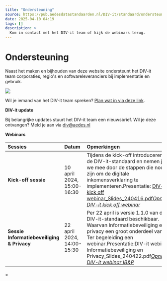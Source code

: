 ```yaml
---
title: "Ondersteuning"
source: https://pub.aedesdatastandaarden.nl/DIV-it/standaard/ondersteuning
date: 2025-04-10 04:19
tags: []
description: >
  Kom in contact met het DIV-it team of kijk de webinars terug.
---
```

# Ondersteuning

Naast het maken en bijhouden van deze website ondersteunt het DIV-it team corporaties, regio's en softwareleveranciers bij implementatie en gebruik.

![](https://pub.aedesdatastandaarden.nl/__theme/images/common/info-macro-icon--39985156a8a940b9a79d.svg)

Wil je iemand van het DIV-it team spreken? [Plan wat in via deze link](https://outlook.office365.com/book/datastandaarden1@aedescloud.onmicrosoft.com/).

**DIV-it update**

Bij belangrijke updates stuurt het DIV-it team een nieuwsbrief. Wil je deze ontvangen? Meld je aan via [div@aedes.nl](mailto:div@aedes.nl)

**Webinars**

| **Sessies**                                | **Datum**                  | **Opmerkingen**                                  |
|:-------------------------------------------|:---------------------------|:-------------------------------------------------|
| **Kick-off sessie**                        | 10 april 2024, 15:00-16:30 | Tijdens de kick-off introduceren we de DIV-it-standaard en nemen je we mee door de stappen die nodig zijn om de digitale inkomensverklaring te implementeren.Presentatie: [DIV-it kick off webinar_Slides_240416.pdf](https://pub.aedesdatastandaarden.nl/__attachments/444432412/DIV-it%20kick%20off%20webinar_Slides_240416.pdf?inst-v=ec703c03-349d-43a6-87e0-06620bd72065)[_Opname DIV-it kick off webinar_](https://www.youtube.com/watch?v=pZ7dwICc6OA) |
| **Sessie Informatiebeveiliging & Privacy** | 22 april 2024, 14:00-15:30 | Per 22 april is versie 1.1.0 van de DIV-it-standaard beschikbaar. Waarvan Informatiebeveiliging en privacy een groot onderdeel van is. Ter begeleiding een webinar.Presentatie:DIV-it webinar Informatiebeveiliging en Privacy_Slides_240422.pdf[_Opname DIV-it webinar IB&P_](https://youtu.be/Nc-qPfjTwrE) |

×
